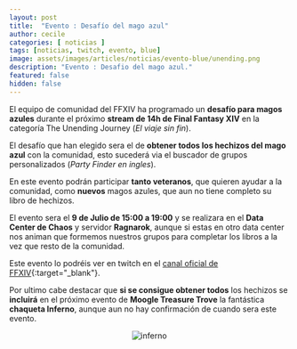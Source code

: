 ```yaml
---
layout: post
title:  "Evento : Desafío del mago azul"
author: cecile
categories: [ noticias ]
tags: [noticias, twitch, evento, blue]
image: assets/images/articles/noticias/evento-blue/unending.png
description: "Evento : Desafio del mago azul."
featured: false
hidden: false
---
```

El equipo de comunidad del FFXIV ha programado un **desafío para magos azules** durante el próximo **stream de 14h de Final Fantasy XIV** en la categoría The Unending Journey (*El viaje sin fin*).

El desafío que han elegido sera el de **obtener todos los hechizos del mago azul** con la comunidad, esto sucederá via el buscador de grupos personalizados (*Party Finder en ingles*).

En este evento podrán participar **tanto veteranos**, que quieren ayudar a la comunidad, como **nuevos** magos azules, que aun no tiene completo su libro de hechizos.

El evento sera el **9 de Julio de 15:00 a 19:00** y se realizara  en el **Data Center de Chaos** y servidor **Ragnarok**, aunque si estas en otro data center nos animan que formemos nuestros grupos para completar los libros a la vez que resto de la comunidad. 

Este evento lo podréis ver en twitch en el [canal oficial de FFXIV](https://www.twitch.tv/finalfantasyxiv){:target="_blank"}.

Por ultimo cabe destacar que **si se consigue obtener todos** los hechizos se **incluirá** en el próximo evento de **Moogle Treasure Trove** la fantástica **chaqueta Inferno**, aunque aun no hay confirmación de cuando sera este evento.

<p align="center"><img src="{{ site.baseurl }}/assets/images/articles/noticias/evento-blue/inferno.png" alt="inferno"/></p>

